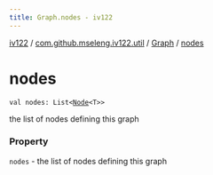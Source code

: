 ```yaml
---
title: Graph.nodes - iv122
---
```


[iv122](../../index.md) / [com.github.mseleng.iv122.util](../index.md) / [Graph](index.md) / [nodes](.)

# nodes

`val nodes: List<`[`Node`](../-node/index.md)`<T>>`

the list of nodes defining this graph

### Property

`nodes` - the list of nodes defining this graph